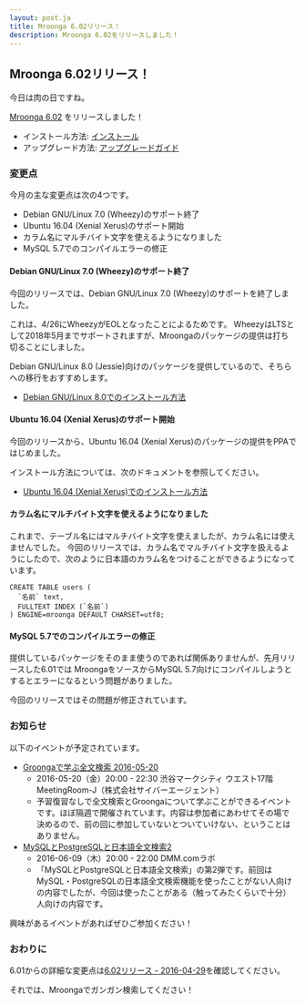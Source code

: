 ```yaml
---
layout: post.ja
title: Mroonga 6.02リリース！
description: Mroonga 6.02をリリースしました！
---
```


## Mroonga 6.02リリース！

今日は肉の日ですね。

[Mroonga 6.02](/ja/docs/news.html#release-6.02) をリリースしました！

  * インストール方法: [インストール](/ja/docs/install.html)
  * アップグレード方法: [アップグレードガイド](/ja/docs/upgrade.html)

### 変更点

今月の主な変更点は次の4つです。

* Debian GNU/Linux 7.0 (Wheezy)のサポート終了
* Ubuntu 16.04 (Xenial Xerus)のサポート開始
* カラム名にマルチバイト文字を使えるようになりました
* MySQL 5.7でのコンパイルエラーの修正

#### Debian GNU/Linux 7.0 (Wheezy)のサポート終了

今回のリリースでは、Debian GNU/Linux 7.0 (Wheezy)のサポートを終了しました。

これは、4/26にWheezyがEOLとなったことによるためです。
WheezyはLTSとして2018年5月までサポートされますが、Mroongaのパッケージの提供は打ち切ることにしました。

Debian GNU/Linux 8.0 (Jessie)向けのパッケージを提供しているので、そちらへの移行をおすすめします。

* [Debian GNU/Linux 8.0でのインストール方法](http://mroonga.org/ja/docs/install/debian.html#jessie)

#### Ubuntu 16.04 (Xenial Xerus)のサポート開始

今回のリリースから、Ubuntu 16.04 (Xenial Xerus)のパッケージの提供をPPAではじめました。

インストール方法については、次のドキュメントを参照してください。

* [Ubuntu 16.04 (Xenial Xerus)でのインストール方法](http://mroonga.org/ja/docs/install/ubuntu.html)

#### カラム名にマルチバイト文字を使えるようになりました

これまで、テーブル名にはマルチバイト文字を使えましたが、カラム名には使えませんでした。
今回のリリースでは、カラム名でマルチバイト文字を扱えるようにしたので、次のように日本語のカラム名をつけることができるようになっています。

    CREATE TABLE users (
      `名前` text,
      FULLTEXT INDEX (`名前`)
    ) ENGINE=mroonga DEFAULT CHARSET=utf8;

#### MySQL 5.7でのコンパイルエラーの修正

提供しているパッケージをそのまま使うのであれば関係ありませんが、先月リリースした6.01では
MroongaをソースからMySQL 5.7向けにコンパイルしようとするとエラーになるという問題がありました。

今回のリリースではその問題が修正されています。

### お知らせ

以下のイベントが予定されています。

  * [Groongaで学ぶ全文検索 2016-05-20](https://groonga.doorkeeper.jp/events/43780)
    * 2016-05-20（金）20:00 - 22:30 渋谷マークシティ ウエスト17階 MeetingRoom-J（株式会社サイバーエージェント）
    * 予習復習なしで全文検索とGroongaについて学ぶことができるイベントです。ほぼ隔週で開催されています。内容は参加者にあわせてその場で決めるので、前の回に参加していないとついていけない、ということはありません。
  * [MySQLとPostgreSQLと日本語全文検索2](https://groonga.doorkeeper.jp/events/41770)
    * 2016-06-09（木）20:00 - 22:00 DMM.comラボ
    * 「MySQLとPostgreSQLと日本語全文検索」の第2弾です。前回はMySQL・PostgreSQLの日本語全文検索機能を使ったことがない人向けの内容でしたが、今回は使ったことがある（触ってみたくらいで十分）人向けの内容です。

興味があるイベントがあればぜひご参加ください！

### おわりに

6.01からの詳細な変更点は[6.02リリース - 2016-04-29](/ja/docs/news.html#release-6.02)を確認してください。

それでは、Mroongaでガンガン検索してください！
